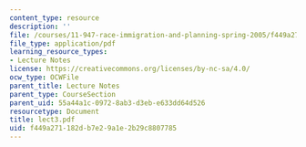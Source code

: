 ```yaml
---
content_type: resource
description: ''
file: /courses/11-947-race-immigration-and-planning-spring-2005/f449a271182db7e29a1e2b29c8807785_lect3.pdf
file_type: application/pdf
learning_resource_types:
- Lecture Notes
license: https://creativecommons.org/licenses/by-nc-sa/4.0/
ocw_type: OCWFile
parent_title: Lecture Notes
parent_type: CourseSection
parent_uid: 55a44a1c-0972-8ab3-d3eb-e633dd64d526
resourcetype: Document
title: lect3.pdf
uid: f449a271-182d-b7e2-9a1e-2b29c8807785
---
```

